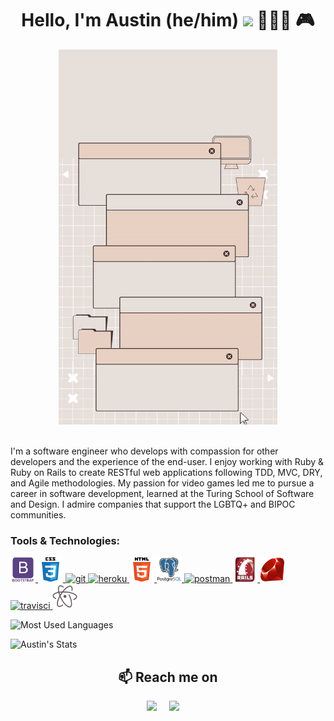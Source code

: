 <h1 align="center"> Hello, I'm Austin (he/him) <img src="https://media.giphy.com/media/hvRJCLFzcasrR4ia7z/giphy.gif" width="30px"> 👨🏽‍💻 🎮 </h1>

<div align="center">
	<img src="https://github.com/austinandrade/austinandrade/blob/main/gtkm.gif" width="350" height="600">
</div>

<br>
<p> 
  I'm a software engineer who develops with compassion for other developers and the experience of the end-user. I enjoy working with Ruby & Ruby on Rails to create RESTful web applications following TDD, MVC, DRY, and Agile methodologies. My passion for video games led me to pursue a career in software development, learned at the Turing School of Software and Design. I admire companies that support the LGBTQ+ and BIPOC communities.
</p>

<h3 align="left">Tools & Technologies:</h3>
<p align="left"> 
  <a href="https://getbootstrap.com" target="_blank"> <img src="https://raw.githubusercontent.com/devicons/devicon/master/icons/bootstrap/bootstrap-plain-wordmark.svg" alt="bootstrap" width="40" height="40"/> 
  </a>
  <a href="https://www.w3schools.com/css/" target="_blank"> <img src="https://raw.githubusercontent.com/devicons/devicon/master/icons/css3/css3-original-wordmark.svg" alt="css3" width="40" height="40"/>
  </a> 
  <a href="https://git-scm.com/" target="_blank"> <img src="https://www.vectorlogo.zone/logos/git-scm/git-scm-icon.svg" alt="git" width="40" height="40"/> </a> <a href="https://heroku.com" target="_blank"> <img src="https://www.vectorlogo.zone/logos/heroku/heroku-icon.svg" alt="heroku" width="40" height="40"/> 
  </a>
  <a href="https://www.w3.org/html/" target="_blank"> <img src="https://raw.githubusercontent.com/devicons/devicon/master/icons/html5/html5-original-wordmark.svg" alt="html5" width="40" height="40"/> 
  </a> 
  <a href="https://www.postgresql.org" target="_blank"> <img src="https://raw.githubusercontent.com/devicons/devicon/master/icons/postgresql/postgresql-original-wordmark.svg" alt="postgresql" width="40" height="40"/> 
  </a> 
  <a href="https://postman.com" target="_blank"> <img src="https://www.vectorlogo.zone/logos/getpostman/getpostman-icon.svg" alt="postman" width="40" height="40"/> 
  </a> 
  <a href="https://rubyonrails.org" target="_blank"> <img src="https://raw.githubusercontent.com/devicons/devicon/master/icons/rails/rails-original-wordmark.svg" alt="rails" width="40" height="40"/> 
  </a> 
  <a href="https://www.ruby-lang.org/en/" target="_blank"> <img src="https://raw.githubusercontent.com/devicons/devicon/master/icons/ruby/ruby-original.svg" alt="ruby" width="40" height="40"/> 
  </a> 
  <a href="https://travis-ci.org" target="_blank"> <img src="https://www.vectorlogo.zone/logos/travis-ci/travis-ci-icon.svg" alt="travisci" width="40" height="40"/> 
  </a>
  <a href="https://atom.io/" target="_blank"> <img src="https://raw.githubusercontent.com/devicons/devicon/master/icons/atom/atom-original.svg" alt="atom" width="40" height="40"/> 
  </a> 
</p>


![Most Used Languages](https://github-readme-stats.vercel.app/api/top-langs/?username=austinandrade&layout=compact&theme=dark&hide_border=true)

![Austin's Stats](https://github-readme-stats.vercel.app/api?username=austinandrade&show_icons=true&hide_border=true&theme=dark)

<h2 align="center">📫 Reach me on</h2>
<p align="center">
  <a target="_blank"href="https://www.linkedin.com/in/austinandrade/"><img src="https://img.shields.io/badge/linkedin-%230077B5.svg?&style=for-the-badge&logo=linkedin&logoColor=white" /></a>&nbsp;&nbsp;&nbsp;&nbsp;
  <a href="mailto:austinmandrade@gmail.com?subject=Hello%20Austin"><img src="https://img.shields.io/badge/gmail-%23D14836.svg?&style=for-the-badge&logo=gmail&logoColor=white" /></a>&nbsp;&nbsp;&nbsp;&nbsp;
</p>


